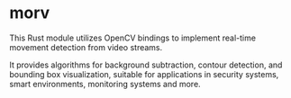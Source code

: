 # morv

This Rust module utilizes OpenCV bindings to implement real-time movement detection from video streams. 



It provides algorithms for background subtraction, contour detection, and bounding box visualization, suitable for applications in security systems, smart environments, monitoring systems and more.



































































